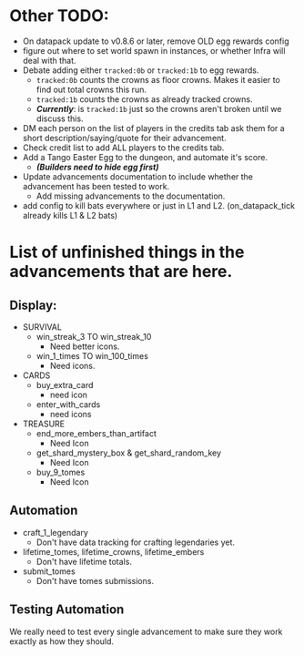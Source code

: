 # Other TODO:
- On datapack update to v0.8.6 or later, remove OLD egg rewards config
- figure out where to set world spawn in instances, or whether Infra will deal with that.
- Debate adding either `tracked:0b` or `tracked:1b` to egg rewards.
  - `tracked:0b` counts the crowns as floor crowns. Makes it easier to find out total crowns this run.
  - `tracked:1b` counts the crowns as already tracked crowns.
  - **_Currently_**: is `tracked:1b` just so the crowns aren't broken until we discuss this.
- DM each person on the list of players in the credits tab ask them for a short description/saying/quote for their advancement.
- Check credit list to add ALL players to the credits tab.
- Add a Tango Easter Egg to the dungeon, and automate it's score. 
  - **_(Builders need to hide egg first)_**
- Update advancements documentation to include whether the advancement has been tested to work.
  - Add missing advancements to the documentation.
- add config to kill bats everywhere or just in L1 and L2. (on_datapack_tick already kills L1 & L2 bats)
# List of unfinished things in the advancements that are here.

## Display:
 - SURVIVAL
   - win_streak_3 TO win_streak_10
       - Need better icons.
   - win_1_times TO win_100_times
       - Need icons.
 - CARDS
     - buy_extra_card
       - need icon
     - enter_with_cards
       - need icons
 - TREASURE
   - end_more_embers_than_artifact
     - Need Icon
   - get_shard_mystery_box & get_shard_random_key
     - Need Icon
   - buy_9_tomes
     - Need Icon
## Automation
 - craft_1_legendary
      - Don't have data tracking for crafting legendaries yet.
 - lifetime_tomes, lifetime_crowns, lifetime_embers
   - Don't have lifetime totals.
 - submit_tomes
   - Don't have tomes submissions.
 

## Testing Automation
We really need to test every single advancement to make sure they work exactly as how they should.

